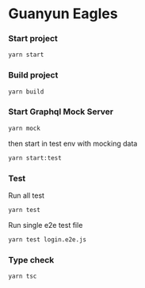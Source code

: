 # Guanyun Eagles

### Start project

```bash
yarn start
```

### Build project

```bash
yarn build
```

### Start Graphql Mock Server

```bash
yarn mock
```

then start in test env with mocking data

```bash
yarn start:test
```

### Test

Run all test

```bash
yarn test
```

Run single e2e test file

```bash
yarn test login.e2e.js
```

### Type check

```bash
yarn tsc
```
